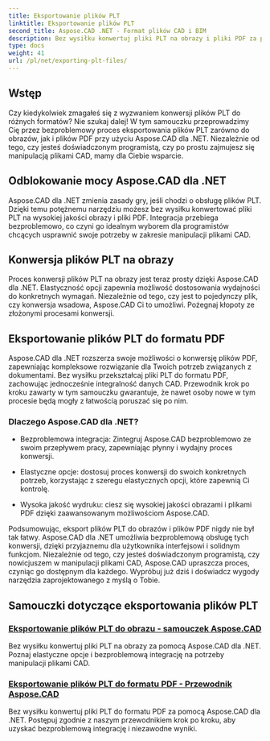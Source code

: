 ```yaml
---
title: Eksportowanie plików PLT
linktitle: Eksportowanie plików PLT
second_title: Aspose.CAD .NET - Format plików CAD i BIM
description: Bez wysiłku konwertuj pliki PLT na obrazy i pliki PDF za pomocą Aspose.CAD dla .NET. Poznaj bezproblemową integrację i elastyczne opcje manipulacji plikami CAD.
type: docs
weight: 41
url: /pl/net/exporting-plt-files/
---
```


## Wstęp

Czy kiedykolwiek zmagałeś się z wyzwaniem konwersji plików PLT do różnych formatów? Nie szukaj dalej! W tym samouczku przeprowadzimy Cię przez bezproblemowy proces eksportowania plików PLT zarówno do obrazów, jak i plików PDF przy użyciu Aspose.CAD dla .NET. Niezależnie od tego, czy jesteś doświadczonym programistą, czy po prostu zajmujesz się manipulacją plikami CAD, mamy dla Ciebie wsparcie.

## Odblokowanie mocy Aspose.CAD dla .NET

Aspose.CAD dla .NET zmienia zasady gry, jeśli chodzi o obsługę plików PLT. Dzięki temu potężnemu narzędziu możesz bez wysiłku konwertować pliki PLT na wysokiej jakości obrazy i pliki PDF. Integracja przebiega bezproblemowo, co czyni go idealnym wyborem dla programistów chcących usprawnić swoje potrzeby w zakresie manipulacji plikami CAD.

## Konwersja plików PLT na obrazy

Proces konwersji plików PLT na obrazy jest teraz prosty dzięki Aspose.CAD dla .NET. Elastyczność opcji zapewnia możliwość dostosowania wydajności do konkretnych wymagań. Niezależnie od tego, czy jest to pojedynczy plik, czy konwersja wsadowa, Aspose.CAD Ci to umożliwi. Pożegnaj kłopoty ze złożonymi procesami konwersji.

## Eksportowanie plików PLT do formatu PDF

Aspose.CAD dla .NET rozszerza swoje możliwości o konwersję plików PDF, zapewniając kompleksowe rozwiązanie dla Twoich potrzeb związanych z dokumentami. Bez wysiłku przekształcaj pliki PLT do formatu PDF, zachowując jednocześnie integralność danych CAD. Przewodnik krok po kroku zawarty w tym samouczku gwarantuje, że nawet osoby nowe w tym procesie będą mogły z łatwością poruszać się po nim.

### Dlaczego Aspose.CAD dla .NET?

- Bezproblemowa integracja: Zintegruj Aspose.CAD bezproblemowo ze swoim przepływem pracy, zapewniając płynny i wydajny proces konwersji.
  
- Elastyczne opcje: dostosuj proces konwersji do swoich konkretnych potrzeb, korzystając z szeregu elastycznych opcji, które zapewnią Ci kontrolę.

- Wysoka jakość wydruku: ciesz się wysokiej jakości obrazami i plikami PDF dzięki zaawansowanym możliwościom Aspose.CAD.

Podsumowując, eksport plików PLT do obrazów i plików PDF nigdy nie był tak łatwy. Aspose.CAD dla .NET umożliwia bezproblemową obsługę tych konwersji, dzięki przyjaznemu dla użytkownika interfejsowi i solidnym funkcjom. Niezależnie od tego, czy jesteś doświadczonym programistą, czy nowicjuszem w manipulacji plikami CAD, Aspose.CAD upraszcza proces, czyniąc go dostępnym dla każdego. Wypróbuj już dziś i doświadcz wygody narzędzia zaprojektowanego z myślą o Tobie.
## Samouczki dotyczące eksportowania plików PLT
### [Eksportowanie plików PLT do obrazu - samouczek Aspose.CAD](./exporting-plt-files-to-image/)
Bez wysiłku konwertuj pliki PLT na obrazy za pomocą Aspose.CAD dla .NET. Poznaj elastyczne opcje i bezproblemową integrację na potrzeby manipulacji plikami CAD.
### [Eksportowanie plików PLT do formatu PDF - Przewodnik Aspose.CAD](./exporting-plt-files-to-pdf/)
Bez wysiłku konwertuj pliki PLT do formatu PDF za pomocą Aspose.CAD dla .NET. Postępuj zgodnie z naszym przewodnikiem krok po kroku, aby uzyskać bezproblemową integrację i niezawodne wyniki.